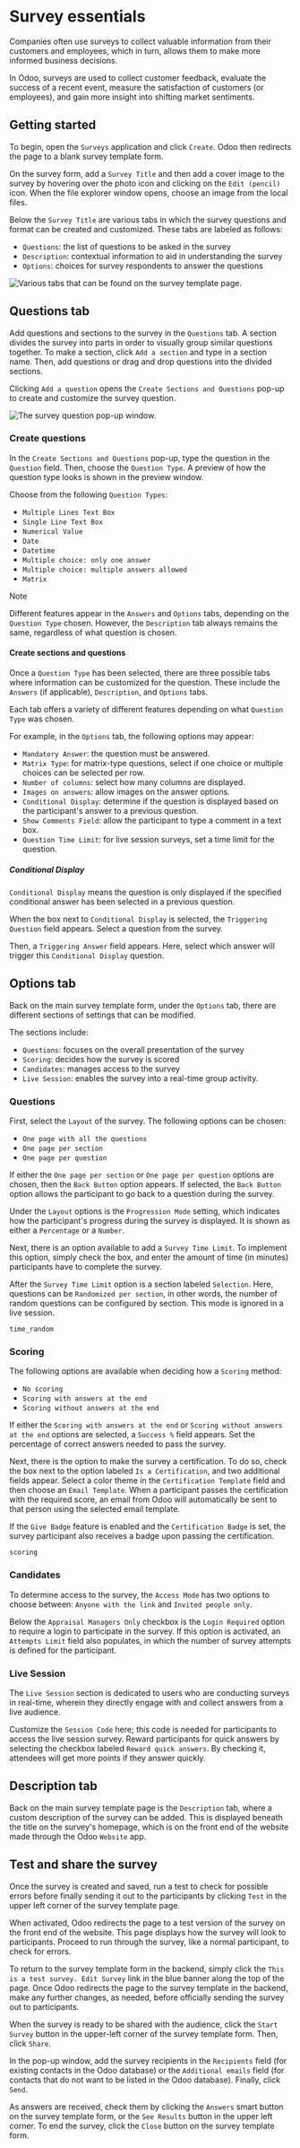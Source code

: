 # Survey essentials

Companies often use surveys to collect valuable information from their
customers and employees, which in turn, allows them to make more
informed business decisions.

In Odoo, surveys are used to collect customer feedback, evaluate the
success of a recent event, measure the satisfaction of customers (or
employees), and gain more insight into shifting market sentiments.

## Getting started

To begin, open the `Surveys` application and click `Create`. Odoo then
redirects the page to a blank survey template form.

On the survey form, add a `Survey Title` and then add a cover image to
the survey by hovering over the photo icon and clicking on the
`Edit (pencil)` icon. When the file explorer window opens, choose an
image from the local files.

Below the `Survey Title` are various tabs in which the survey questions
and format can be created and customized. These tabs are labeled as
follows:

- `Questions`: the list of questions to be asked in the survey
- `Description`: contextual information to aid in understanding the
  survey
- `Options`: choices for survey respondents to answer the questions

<img src="create/questions-description-options.png" class="align-center"
alt="Various tabs that can be found on the survey template page." />

## Questions tab

Add questions and sections to the survey in the `Questions` tab. A
section divides the survey into parts in order to visually group similar
questions together. To make a section, click `Add a section` and type in
a section name. Then, add questions or drag and drop questions into the
divided sections.

Clicking `Add a question` opens the `Create Sections and Questions`
pop-up to create and customize the survey question.

<img src="create/survey-question-pop-up.png" class="align-center"
alt="The survey question pop-up window." />

### Create questions

In the `Create Sections and Questions` pop-up, type the question in the
`Question` field. Then, choose the `Question Type`. A preview of how the
question type looks is shown in the preview window.

Choose from the following `Question Types`:

- `Multiple Lines Text Box`
- `Single Line Text Box`
- `Numerical Value`
- `Date`
- `Datetime`
- `Multiple choice: only one answer`
- `Multiple choice: multiple answers allowed`
- `Matrix`

> [!NOTE]
> Different features appear in the `Answers` and `Options` tabs,
> depending on the `Question Type` chosen. However, the `Description`
> tab always remains the same, regardless of what question is chosen.

#### Create sections and questions

Once a `Question Type` has been selected, there are three possible tabs
where information can be customized for the question. These include the
`Answers` (if applicable), `Description`, and `Options` tabs.

Each tab offers a variety of different features depending on what
`Question Type` was chosen.

For example, in the `Options` tab, the following options may appear:

- `Mandatory Answer`: the question must be answered.
- `Matrix Type`: for matrix-type questions, select if one choice or
  multiple choices can be selected per row.
- `Number of columns`: select how many columns are displayed.
- `Images on answers`: allow images on the answer options.
- `Conditional Display`: determine if the question is displayed based on
  the participant's answer to a previous question.
- `Show Comments Field`: allow the participant to type a comment in a
  text box.
- `Question Time Limit`: for live session surveys, set a time limit for
  the question.

##### Conditional Display

`Conditional Display` means the question is only displayed if the
specified conditional answer has been selected in a previous question.

When the box next to `Conditional Display` is selected, the `Triggering
Question` field appears. Select a question from the survey.

Then, a `Triggering Answer` field appears. Here, select which answer
will trigger this `Conditional Display` question.

## Options tab

Back on the main survey template form, under the `Options` tab, there
are different sections of settings that can be modified.

The sections include:

- `Questions`: focuses on the overall presentation of the survey
- `Scoring`: decides how the survey is scored
- `Candidates`: manages access to the survey
- `Live Session`: enables the survey into a real-time group activity.

### Questions

First, select the `Layout` of the survey. The following options can be
chosen:

- `One page with all the questions`
- `One page per section`
- `One page per question`

If either the `One page per section` or `One page per question` options
are chosen, then the `Back Button` option appears. If selected, the
`Back Button` option allows the participant to go back to a question
during the survey.

Under the `Layout` options is the `Progression Mode` setting, which
indicates how the participant's progress during the survey is displayed.
It is shown as either a `Percentage` or a `Number`.

Next, there is an option available to add a `Survey Time Limit`. To
implement this option, simply check the box, and enter the amount of
time (in minutes) participants have to complete the survey.

After the `Survey Time Limit` option is a section labeled `Selection`.
Here, questions can be `Randomized per section`, in other words, the
number of random questions can be configured by section. This mode is
ignored in a live session.

<div class="seealso">

`time_random`

</div>

### Scoring

The following options are available when deciding how a `Scoring`
method:

- `No scoring`
- `Scoring with answers at the end`
- `Scoring without answers at the end`

If either the `Scoring with answers at the end` or
`Scoring without answers at
the end` options are selected, a `Success %` field appears. Set the
percentage of correct answers needed to pass the survey.

Next, there is the option to make the survey a certification. To do so,
check the box next to the option labeled `Is a Certification`, and two
additional fields appear. Select a color theme in the
`Certification Template` field and then choose an `Email
Template`. When a participant passes the certification with the required
score, an email from Odoo will automatically be sent to that person
using the selected email template.

If the `Give Badge` feature is enabled and the `Certification Badge` is
set, the survey participant also receives a badge upon passing the
certification.

<div class="seealso">

`scoring`

</div>

### Candidates

To determine access to the survey, the `Access Mode` has two options to
choose between: `Anyone with the link` and `Invited people only`.

Below the `Appraisal Managers Only` checkbox is the `Login Required`
option to require a login to participate in the survey. If this option
is activated, an `Attempts
Limit` field also populates, in which the number of survey attempts is
defined for the participant.

### Live Session

The `Live Session` section is dedicated to users who are conducting
surveys in real-time, wherein they directly engage with and collect
answers from a live audience.

Customize the `Session Code` here; this code is needed for participants
to access the live session survey. Reward participants for quick answers
by selecting the checkbox labeled `Reward quick answers`. By checking
it, attendees will get more points if they answer quickly.

## Description tab

Back on the main survey template page is the `Description` tab, where a
custom description of the survey can be added. This is displayed beneath
the title on the survey's homepage, which is on the front end of the
website made through the Odoo `Website` app.

## Test and share the survey

Once the survey is created and saved, run a test to check for possible
errors before finally sending it out to the participants by clicking
`Test` in the upper left corner of the survey template page.

When activated, Odoo redirects the page to a test version of the survey
on the front end of the website. This page displays how the survey will
look to participants. Proceed to run through the survey, like a normal
participant, to check for errors.

To return to the survey template form in the backend, simply click the
`This is a test
survey. Edit Survey` link in the blue banner along the top of the page.
Once Odoo redirects the page to the survey template in the backend, make
any further changes, as needed, before officially sending the survey out
to participants.

When the survey is ready to be shared with the audience, click the
`Start Survey` button in the upper-left corner of the survey template
form. Then, click `Share`.

In the pop-up window, add the survey recipients in the `Recipients`
field (for existing contacts in the Odoo database) or the
`Additional emails` field (for contacts that do not want to be listed in
the Odoo database). Finally, click `Send`.

As answers are received, check them by clicking the `Answers` smart
button on the survey template form, or the `See Results` button in the
upper left corner. To end the survey, click the `Close` button on the
survey template form.
